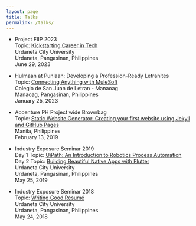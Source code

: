 ```yaml
---
layout: page
title: Talks
permalink: /talks/
---
```


- Project FIIP 2023
<br> Topic: [Kickstarting Career in Tech](https://ajdeguzman.github.io/assets/Kickstarting%20Career%20in%20Tech.pdf)
<br> Urdaneta City University
<br> <i class="fa fa-map-pin"></i> Urdaneta, Pangasinan, Philippines
<br> June 29, 2023

- Hulmaan at Punlaan: Developing a Profession-Ready Letranites
<br> Topic: [Connecting Anything with MuleSoft](https://ajdeguzman.github.io/assets/Connecting%20Anything%20with%20MuleSoft.pdf)
<br> Colegio de San Juan de Letran - Manaoag
<br> <i class="fa fa-map-pin"></i> Manaoag, Pangasinan, Philippines
<br> January 25, 2023

- Accenture PH Project wide Brownbag
<br> Topic: [Static Website Generator: Creating your first website using Jekyll and GitHub Pages](https://ajdeguzman.github.io/jekyll-brownbag/#/)
<br> <i class="fa fa-map-pin"></i> Manila, Philippines
<br> February 13, 2019

- Industry Exposure Seminar 2019
<br> Day 1 Topic: [UiPath: An Introduction to Robotics Process Automation](https://ajdeguzman.github.io/rpa/#/)
<br> Day 2 Topic: [Building Beautiful Native Apps with Flutter](https://ajdeguzman.github.io/flutter-ccs/#/)
<br> Urdaneta City University
<br> <i class="fa fa-map-pin"></i> Urdaneta, Pangasinan, Philippines
<br> May 25, 2019

- Industry Exposure Seminar 2018
<br> Topic: [Writing Good Résumé](https://ajdeguzman.github.io/assets/Writing%20Good%20Résumé.pdf)
<br> Urdaneta City University
<br> <i class="fa fa-map-pin"></i> Urdaneta, Pangasinan, Philippines
<br> May 24, 2018
